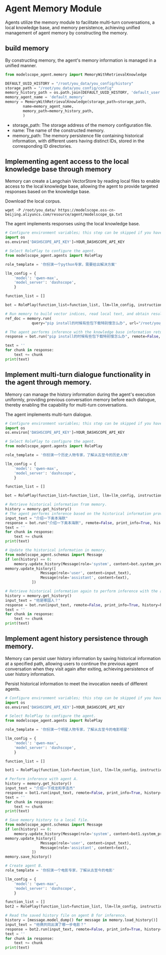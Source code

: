 # Agent Memory Module

Agents utilize the memory module to facilitate multi-turn conversations, a local knowledge base, and memory persistence, achieving unified management of agent memory by constructing the memory.

## build memory

By constructing memory, the agent's memory information is managed in a unified manner.

```python
from modelscope_agent.memory import MemoryWithRetrievalKnowledge

DEFAULT_UUID_HISTORY = "/root/you_data/you_config/history"
storage_path = "/root/you_data/you_config/config"
memory_history_path = os.path.join(DEFAULT_UUID_HISTORY, 'default_user.json')
memory_agent_name = 'default_memory'
memory = MemoryWithRetrievalKnowledge(storage_path=storage_path,
        name=memory_agent_name,
        memory_path=memory_history_path,
        )
```

- storage_path: The storage address of the memory configuration file.
- name: The name of the constructed memory.
- memory_path: The memory persistence file containing historical information, with different users having distinct IDs, stored in the corresponding ID directories.

## Implementing agent access to the local knowledge base through memory

Memory can create a Langchain VectorStore by reading local files to enable access to the local knowledge base, allowing the agent to provide targeted responses based on the knowledge base.

Download the local corpus.

```shell
wget -P /root/you_data/ https://modelscope.oss-cn-beijing.aliyuncs.com/resource/agent/modelscope_qa.txt
```

The agent implements responses using the local knowledge base.


```python
# Configure environment variables; this step can be skipped if you have already set the API key in your runtime environment in advance.
import os
os.environ['DASHSCOPE_API_KEY']=YOUR_DASHSCOPE_API_KEY

# Select RolePlay to configure the agent.
from modelscope_agent.agents import RolePlay

role_template = '你扮演一个python专家，需要给出解决方案'

llm_config = {
    'model': 'qwen-max',
    'model_server': 'dashscope',
    }

function_list = []

bot = RolePlay(function_list=function_list, llm=llm_config, instruction=role_template)

# Run memory to build vector indices, read local text, and obtain results.
ref_doc = memory.run(
            query="pip install的时候有些包下载特别慢怎么办", url="/root/you_data/modelscope_qa.txt", checked=True)

# The agent performs inference with the knowledge base information returned by memory.
response = bot.run("pip install的时候有些包下载特别慢怎么办", remote=False, print_info=True, ref_doc=ref_doc)

text = ''
for chunk in response:
    text += chunk
print(text)
```

## Implement multi-turn dialogue functionality in the agent through memory.

Memory can manage the history information during the agent's execution uniformly, providing previous conversation memory before each dialogue, thereby enabling the capability for multi-turn conversations.

The agent implements multi-turn dialogue.

```python
# Configure environment variables; this step can be skipped if you have already set the API key in your runtime environment in advance.
import os
os.environ['DASHSCOPE_API_KEY']=YOUR_DASHSCOPE_API_KEY

# Select RolePlay to configure the agent.
from modelscope_agent.agents import RolePlay

role_template = '你扮演一个历史人物专家，了解从古至今的历史人物'

llm_config = {
    'model': 'qwen-max',
    'model_server': 'dashscope',
    }

function_list = []

bot = RolePlay(function_list=function_list, llm=llm_config, instruction=role_template)

# Retrieve historical information from memory.
history = memory.get_history()
# The agent performs inference based on the historical information provided by memory.
input_text = "介绍一下奥本海默"
response = bot.run("介绍一下奥本海默", remote=False, print_info=True, history=history)
text = ''
for chunk in response:
    text += chunk
print(text)

# Update the historical information in memory.
from modelscope_agent.schemas import Message
if len(history) == 0:
    memory.update_history(Message(role='system', content=bot.system_prompt))
memory.update_history([
                Message(role='user', content=input_text),
                Message(role='assistant', content=text),
            ])

# Retrieve historical information again to perform inference with the agent.
history = memory.get_history()
input_text = "他是哪国人？"
response = bot.run(input_text, remote=False, print_info=True, history=history)
text = ''
for chunk in response:
    text += chunk
print(text)
```

## Implement agent history persistence through memory.

Memory can persist user history information by saving historical information at a specified path, allowing users to continue the previous agent conversation when they visit again after exiting, achieving persistence of user history information.

Persist historical information to meet the invocation needs of different agents.

```python
# Configure environment variables; this step can be skipped if you have already set the API key in your runtime environment in advance.
import os
os.environ['DASHSCOPE_API_KEY']=YOUR_DASHSCOPE_API_KEY

# Select RolePlay to configure the agent.
from modelscope_agent.agents import RolePlay

role_template = '你扮演一个明星人物专家，了解从古至今的电影明星'

llm_config = {
    'model': 'qwen-max',
    'model_server': 'dashscope',
    }

function_list = []

bot1 = RolePlay(function_list=function_list, llm=llm_config, instruction=role_template)

# Perform inference with agent A.
history = memory.get_history()
input_text = "介绍一下成龙和李连杰"
response = bot1.run(input_text, remote=False, print_info=True, history=history)
text = ''
for chunk in response:
    text += chunk
print(text)

# Save memory history to a local file.
from modelscope_agent.schemas import Message
if len(history) == 0:
    memory.update_history(Message(role='system', content=bot1.system_prompt))
memory.update_history([
                Message(role='user', content=input_text),
                Message(role='assistant', content=text),
            ])
memory.save_history()

# Create agent B.
role_template = '你扮演一个电影专家，了解从古至今的电影'

llm_config = {
    'model': 'qwen-max',
    'model_server': 'dashscope',
    }

function_list = []
bot2 = RolePlay(function_list=function_list, llm=llm_config, instruction=role_template)

# Read the saved history file on agent B for inference.
history = [message.model_dump() for message in memory.load_history()]
input_text = "他俩共同出演了哪一步电影？"
response = bot2.run(input_text, remote=False, print_info=True, history=history)
text = ''
for chunk in response:
    text += chunk
print(text)
```
